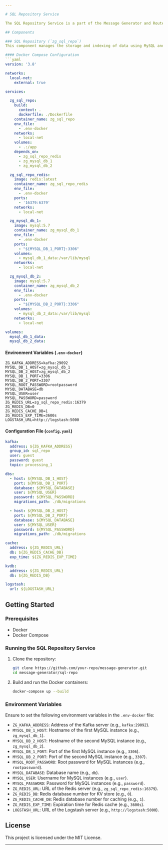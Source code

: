 ```yaml
--- 

# SQL Repository Service

The SQL Repository Service is a part of the Message Generator and Router Project. It integrates with MySQL and Redis to store and index data, and it uses Kafka for message brokering.

## Components

### SQL Repository (`zg_sql_repo`)
This component manages the storage and indexing of data using MySQL and Redis.

#### Docker Compose Configuration
```yaml
version: '3.8'

networks:
  local-net:
    external: true

services:

  zg_sql_repo:
    build:
      context: .
      dockerfile: ./Dockerfile
    container_name: zg_sql_repo
    env_file:
      - .env-docker
    networks:
      - local-net
    volumes:
      - .:/app
    depends_on:
      - zg_sql_repo_redis
      - zg_mysql_db_1
      - zg_mysql_db_2

  zg_sql_repo_redis:
    image: redis:latest
    container_name: zg_sql_repo_redis
    env_file:
      - .env-docker
    ports:
      - '16379:6379'
    networks:
      - local-net

  zg_mysql_db_1:
    image: mysql:5.7
    container_name: zg_mysql_db_1
    env_file:
      - .env-docker
    ports:
      - "${MYSQL_DB_1_PORT}:3306"
    volumes:
      - mysql_db_1_data:/var/lib/mysql
    networks:
      - local-net

  zg_mysql_db_2:
    image: mysql:5.7
    container_name: zg_mysql_db_2
    env_file:
      - .env-docker
    ports:
      - "${MYSQL_DB_2_PORT}:3306"
    volumes:
      - mysql_db_2_data:/var/lib/mysql
    networks:
      - local-net

volumes:
  mysql_db_1_data:
  mysql_db_2_data:
```

#### Environment Variables (`.env-docker`)
```env
ZG_KAFKA_ADDRESS=kafka:29092
MYSQL_DB_1_HOST=zg_mysql_db_1
MYSQL_DB_2_HOST=zg_mysql_db_2
MYSQL_DB_1_PORT=3306
MYSQL_DB_2_PORT=3307
MYSQL_ROOT_PASSWORD=rootpassword
MYSQL_DATABASE=db
MYSQL_USER=user
MYSQL_PASSWORD=password
ZG_REDIS_URL=zg_sql_repo_redis:16379
ZG_REDIS_DB=0
ZG_REDIS_CACHE_DB=1
ZG_REDIS_EXP_TIME=3600s
LOGSTASH_URL=http://logstash:5000
```

#### Configuration File (`config.yaml`)
```yaml
kafka:
  address: ${ZG_KAFKA_ADDRESS}
  group_id: sql_repo
  user: guest
  password: guest
  topic: processing_1

dbs:
  - host: ${MYSQL_DB_1_HOST}
    port: ${MYSQL_DB_1_PORT}
    database: ${MYSQL_DATABASE}
    user: ${MYSQL_USER}
    password: ${MYSQL_PASSWORD}
    migrations_path: ./db/migrations

  - host: ${MYSQL_DB_2_HOST}
    port: ${MYSQL_DB_2_PORT}
    database: ${MYSQL_DATABASE}
    user: ${MYSQL_USER}
    password: ${MYSQL_PASSWORD}
    migrations_path: ./db/migrations

cache:
  address: ${ZG_REDIS_URL}
  db: ${ZG_REDIS_CACHE_DB}
  exp_time: ${ZG_REDIS_EXP_TIME}

kvdb:
  address: ${ZG_REDIS_URL}
  db: ${ZG_REDIS_DB}

logstash:
  url: ${LOGSTASH_URL}
```

## Getting Started

### Prerequisites
- Docker
- Docker Compose

### Running the SQL Repository Service
1. Clone the repository:
   ```bash
   git clone https://github.com/your-repo/message-generator.git
   cd message-generator/sql-repo
   ```
2. Build and run the Docker containers:
   ```bash
   docker-compose up --build
   ```

### Environment Variables
Ensure to set the following environment variables in the `.env-docker` file:
- `ZG_KAFKA_ADDRESS`: Address of the Kafka server (e.g., `kafka:29092`).
- `MYSQL_DB_1_HOST`: Hostname of the first MySQL instance (e.g., `zg_mysql_db_1`).
- `MYSQL_DB_2_HOST`: Hostname of the second MySQL instance (e.g., `zg_mysql_db_2`).
- `MYSQL_DB_1_PORT`: Port of the first MySQL instance (e.g., `3306`).
- `MYSQL_DB_2_PORT`: Port of the second MySQL instance (e.g., `3307`).
- `MYSQL_ROOT_PASSWORD`: Root password for MySQL instances (e.g., `rootpassword`).
- `MYSQL_DATABASE`: Database name (e.g., `db`).
- `MYSQL_USER`: Username for MySQL instances (e.g., `user`).
- `MYSQL_PASSWORD`: Password for MySQL instances (e.g., `password`).
- `ZG_REDIS_URL`: URL of the Redis server (e.g., `zg_sql_repo_redis:16379`).
- `ZG_REDIS_DB`: Redis database number for KV store (e.g., `0`).
- `ZG_REDIS_CACHE_DB`: Redis database number for caching (e.g., `1`).
- `ZG_REDIS_EXP_TIME`: Expiration time for Redis cache (e.g., `3600s`).
- `LOGSTASH_URL`: URL of the Logstash server (e.g., `http://logstash:5000`).

## License
This project is licensed under the MIT License.

---
```

